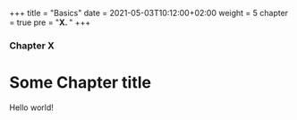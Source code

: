 +++
title = "Basics"
date = 2021-05-03T10:12:00+02:00
weight = 5
chapter = true
pre = "<b>X. </b>"
+++

### Chapter X

# Some Chapter title

Hello world!
